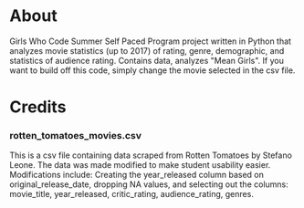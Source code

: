 # About
Girls Who Code Summer Self Paced Program project written in Python that analyzes movie statistics (up to 2017) of rating, genre, demographic, and statistics of audience rating. Contains data, analyzes "Mean Girls". If you want to build off this code, simply change the movie selected in the csv file.

# Credits
###  rotten_tomatoes_movies.csv
This is a csv file containing data scraped from Rotten Tomatoes by Stefano Leone. The data was made modified to make student usability easier. Modifications include: Creating the year_released column based on original_release_date, dropping NA values, and selecting out the columns: movie_title, year_released, critic_rating, audience_rating, genres.

